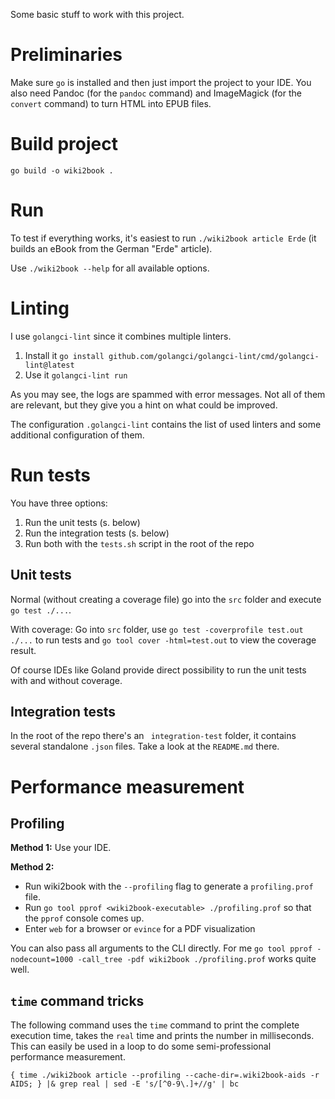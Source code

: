 Some basic stuff to work with this project.

# Preliminaries

Make sure `go` is installed and then just import the project to your IDE.
You also need Pandoc (for the `pandoc` command) and ImageMagick (for the `convert` command) to turn HTML into EPUB files.

# Build project

`go build -o wiki2book .`

# Run

To test if everything works, it's easiest to run `./wiki2book article Erde` (it builds an eBook from the German "Erde" article).

Use `./wiki2book --help` for all available options.

# Linting

I use `golangci-lint` since it combines multiple linters.

1. Install it `go install github.com/golangci/golangci-lint/cmd/golangci-lint@latest`
2. Use it `golangci-lint run`

As you may see, the logs are spammed with error messages.
Not all of them are relevant, but they give you a hint on what could be improved.

The configuration `.golangci-lint` contains the list of used linters and some additional configuration of them.

# Run tests

You have three options:

1. Run the unit tests (s. below)
2. Run the integration tests (s. below)
3. Run both with the `tests.sh` script in the root of the repo

## Unit tests

Normal (without creating a coverage file) go into the `src` folder and execute `go test ./...`.

With coverage: Go into `src` folder, use `go test -coverprofile test.out ./...` to run tests and `go tool cover -html=test.out` to view the coverage result.

Of course IDEs like Goland provide direct possibility to run the unit tests with and without coverage.

## Integration tests

In the root of the repo there's an ` integration-test` folder, it contains several standalone `.json` files.
Take a look at the `README.md` there.

# Performance measurement

## Profiling

**Method 1:** Use your IDE.

**Method 2:**

* Run wiki2book with the `--profiling` flag to generate a `profiling.prof` file.
* Run `go tool pprof <wiki2book-executable> ./profiling.prof` so that the `pprof` console comes up.
* Enter `web` for a browser or `evince` for a PDF visualization

You can also pass all arguments to the CLI directly.
For me `go tool pprof -nodecount=1000 -call_tree -pdf wiki2book ./profiling.prof` works quite well.

## `time` command tricks

The following command uses the `time` command to print the complete execution time, takes the `real` time and prints the number in milliseconds.
This can easily be used in a loop to do some semi-professional performance measurement.

```
{ time ./wiki2book article --profiling --cache-dir=.wiki2book-aids -r AIDS; } |& grep real | sed -E 's/[^0-9\.]+//g' | bc
```